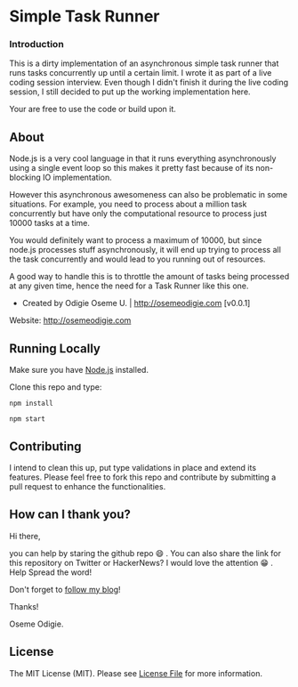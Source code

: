 # Simple Task Runner

### Introduction 

This is a dirty implementation of an asynchronous simple task runner that runs tasks concurrently up until a certain limit. I wrote it as part of a live coding session interview. Even though I didn't finish it during the live coding session, I still decided to put up the working implementation here.

Your are free to use the code or build upon it.


## About

Node.js is a very cool language in that it runs everything asynchronously using a single event loop so this makes it pretty fast because of its non-blocking IO implementation.

However this asynchronous awesomeness can also be problematic in some situations. For example, you need to process about a million task concurrently but have only the computational resource to process just 10000 tasks at a time.

You would definitely want to process a maximum of 10000, but since node.js processes stuff asynchronously, it will end up trying to process all the task concurrently and would lead to you running out of resources.

A good way to handle this is to throttle the amount of tasks being processed at any given time, hence the need for a Task Runner like this one.


- Created by Odigie Oseme U. | http://osemeodigie.com [v0.0.1]

Website: http://osemeodigie.com


## Running Locally

Make sure you have [Node.js](http://nodejs.org/) installed.

Clone this repo and type: 

`npm install`

`npm start`


## Contributing

I intend to clean this up, put type validations in place and extend its features. Please feel free to fork this repo and contribute by submitting a pull request to enhance the functionalities.


## How can I thank you?

Hi there,

you can help by staring the github repo :smile: . You can also share the link for this repository on Twitter or HackerNews? I would love the attention :grin: . Help Spread the word!

Don't forget to [follow my blog](http://osemeodigie.com)!

Thanks!

Oseme Odigie.

## License

The MIT License (MIT). Please see [License File](LICENSE.md) for more information.
